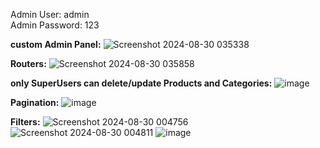 Admin User: admin   
Admin Password: 123

**custom Admin Panel:**
![Screenshot 2024-08-30 035338](https://github.com/user-attachments/assets/18aa5692-a177-4607-aa7f-230bf7924ee2)

**Routers:**
![Screenshot 2024-08-30 035858](https://github.com/user-attachments/assets/e4ce879c-41be-4324-b0d2-b2a7f1598d2c)

**only SuperUsers can delete/update Products and Categories:**
![image](https://github.com/user-attachments/assets/2139ef3b-ef8b-4de5-ae96-c9a0a4064ca1)

**Pagination:**
![image](https://github.com/user-attachments/assets/392bd393-4da8-411a-9850-68356544f3f0)

**Filters:**
![Screenshot 2024-08-30 004756](https://github.com/user-attachments/assets/462851ae-fcb0-45d1-9c84-6291f681a45c)
![Screenshot 2024-08-30 004811](https://github.com/user-attachments/assets/3f7e40a7-520f-4530-8788-8f3ea4a10407)
![image](https://github.com/user-attachments/assets/6d02eb32-e22c-4c24-8488-01b86dc3417f)

